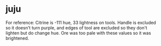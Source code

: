 # juju

For reference: Citrine is -111 hue, 33 lightness on tools. Handle is excluded so it doesn't turn purple, and edges of tool are excluded so they don't lighten but do change hue. Ore was too pale with these values so it was brightened.

